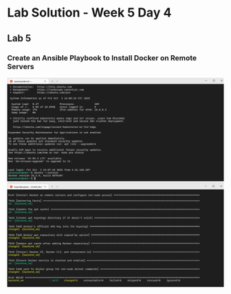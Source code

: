 # Lab Solution - Week 5 Day 4
## Lab 5
### Create an Ansible Playbook to Install Docker on Remote Servers

![Screenshot 2025-10-03 170844](./Screenshot%202025-10-03%20170844.png)
![Screenshot 2025-10-03 170904](./Screenshot%202025-10-03%20170904.png)
